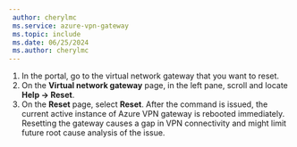 ```yaml
---
 author: cherylmc
 ms.service: azure-vpn-gateway
 ms.topic: include
 ms.date: 06/25/2024
 ms.author: cherylmc
---
```


1. In the portal, go to the virtual network gateway that you want to reset.
1. On the **Virtual network gateway** page, in the left pane, scroll and locate **Help -> Reset**.
1. On the **Reset** page, select **Reset**. After the command is issued, the current active instance of Azure VPN gateway is rebooted immediately. Resetting the gateway causes a gap in VPN connectivity and might limit future root cause analysis of the issue.
